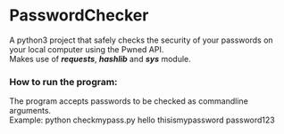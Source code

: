 # PasswordChecker
A python3 project that safely checks the security of your passwords on your local computer using the Pwned API. \
Makes use of ***requests***, ***hashlib*** and ***sys*** module.


<h3>How to run the program:</h3>

The program accepts passwords to be checked as commandline arguments. \
Example: python checkmypass.py hello thisismypassword password123
